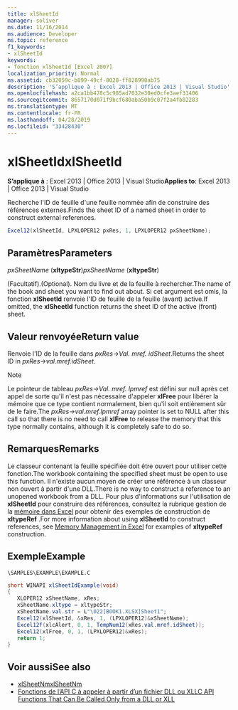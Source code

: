 ```yaml
---
title: xlSheetId
manager: soliver
ms.date: 11/16/2014
ms.audience: Developer
ms.topic: reference
f1_keywords:
- xlSheetId
keywords:
- fonction xlSheetId [Excel 2007]
localization_priority: Normal
ms.assetid: cb32059c-b899-49cf-8028-ff828998ab75
description: 'S’applique à : Excel 2013 | Office 2013 | Visual Studio'
ms.openlocfilehash: a2ca1bb478c5c985ad7032e30ed0cfe3aef31406
ms.sourcegitcommit: 8657170d071f9bcf680aba50b9c07f2a4fb82283
ms.translationtype: MT
ms.contentlocale: fr-FR
ms.lasthandoff: 04/28/2019
ms.locfileid: "33428430"
---
```

# <a name="xlsheetid"></a><span data-ttu-id="edad8-104">xlSheetId</span><span class="sxs-lookup"><span data-stu-id="edad8-104">xlSheetId</span></span>

<span data-ttu-id="edad8-105">**S’applique à** : Excel 2013 | Office 2013 | Visual Studio</span><span class="sxs-lookup"><span data-stu-id="edad8-105">**Applies to**: Excel 2013 | Office 2013 | Visual Studio</span></span> 
  
<span data-ttu-id="edad8-106">Recherche l'ID de feuille d'une feuille nommée afin de construire des références externes.</span><span class="sxs-lookup"><span data-stu-id="edad8-106">Finds the sheet ID of a named sheet in order to construct external references.</span></span>
  
```cs
Excel12(xlSheetId, LPXLOPER12 pxRes, 1, LPXLOPER12 pxSheetName);
```

## <a name="parameters"></a><span data-ttu-id="edad8-107">Paramètres</span><span class="sxs-lookup"><span data-stu-id="edad8-107">Parameters</span></span>

<span data-ttu-id="edad8-108">_pxSheetName_ (**xltypeStr**)</span><span class="sxs-lookup"><span data-stu-id="edad8-108">_pxSheetName_ (**xltypeStr**)</span></span>
  
<span data-ttu-id="edad8-109">(Facultatif).</span><span class="sxs-lookup"><span data-stu-id="edad8-109">(Optional).</span></span> <span data-ttu-id="edad8-110">Nom du livre et de la feuille à rechercher.</span><span class="sxs-lookup"><span data-stu-id="edad8-110">The name of the book and sheet you want to find out about.</span></span> <span data-ttu-id="edad8-111">Si cet argument est omis, la fonction **xlSheetId** renvoie l'ID de feuille de la feuille (avant) active.</span><span class="sxs-lookup"><span data-stu-id="edad8-111">If omitted, the **xlSheetId** function returns the sheet ID of the active (front) sheet.</span></span> 
  
## <a name="return-value"></a><span data-ttu-id="edad8-112">Valeur renvoyée</span><span class="sxs-lookup"><span data-stu-id="edad8-112">Return value</span></span>

<span data-ttu-id="edad8-113">Renvoie l'ID de la feuille dans _pxRes-\>Val. mref. idSheet_.</span><span class="sxs-lookup"><span data-stu-id="edad8-113">Returns the sheet ID in  _pxRes-\>val.mref.idSheet_.</span></span> 
  
> [!NOTE]
> <span data-ttu-id="edad8-114">Le pointeur de tableau _pxRes-\>Val. mref. lpmref_ est défini sur null après cet appel de sorte qu'il n'est pas nécessaire d'appeler **xlFree** pour libérer la mémoire que ce type contient normalement, bien qu'il soit entièrement sûr de le faire.</span><span class="sxs-lookup"><span data-stu-id="edad8-114">The  _pxRes-\>val.mref.lpmref_ array pointer is set to NULL after this call so that there is no need to call **xlFree** to release the memory that this type normally contains, although it is completely safe to do so.</span></span> 
  
## <a name="remarks"></a><span data-ttu-id="edad8-115">Remarques</span><span class="sxs-lookup"><span data-stu-id="edad8-115">Remarks</span></span>

<span data-ttu-id="edad8-116">Le classeur contenant la feuille spécifiée doit être ouvert pour utiliser cette fonction.</span><span class="sxs-lookup"><span data-stu-id="edad8-116">The workbook containing the specified sheet must be open to use this function.</span></span> <span data-ttu-id="edad8-117">Il n'existe aucun moyen de créer une référence à un classeur non ouvert à partir d'une DLL.</span><span class="sxs-lookup"><span data-stu-id="edad8-117">There is no way to construct a reference to an unopened workbook from a DLL.</span></span> <span data-ttu-id="edad8-118">Pour plus d'informations sur l'utilisation de **xlSheetId** pour construire des références, consultez la rubrique gestion de la [mémoire dans Excel](memory-management-in-excel.md) pour obtenir des exemples de construction de **xltypeRef** .</span><span class="sxs-lookup"><span data-stu-id="edad8-118">For more information about using **xlSheetId** to construct references, see [Memory Management in Excel](memory-management-in-excel.md) for examples of **xltypeRef** construction.</span></span> 
  
## <a name="example"></a><span data-ttu-id="edad8-119">Exemple</span><span class="sxs-lookup"><span data-stu-id="edad8-119">Example</span></span>

 `\SAMPLES\EXAMPLE\EXAMPLE.C`
  
```cs
short WINAPI xlSheetIdExample(void)
{       
   XLOPER12 xSheetName, xRes;
   xSheetName.xltype = xltypeStr;
   xSheetName.val.str = L"\022[BOOK1.XLSX]Sheet1";
   Excel12(xlSheetId, &xRes, 1, (LPXLOPER12)&xSheetName);
   Excel12f(xlcAlert, 0, 1, TempNum12(xRes.val.mref.idSheet));
   Excel12(xlFree, 0, 1, (LPXLOPER12)&xRes);
   return 1;
}
```

## <a name="see-also"></a><span data-ttu-id="edad8-120">Voir aussi</span><span class="sxs-lookup"><span data-stu-id="edad8-120">See also</span></span>

- [<span data-ttu-id="edad8-121">xlSheetNm</span><span class="sxs-lookup"><span data-stu-id="edad8-121">xlSheetNm</span></span>](xlsheetnm.md)
- [<span data-ttu-id="edad8-122">Fonctions de l’API C à appeler à partir d’un fichier DLL ou XLL</span><span class="sxs-lookup"><span data-stu-id="edad8-122">C API Functions That Can Be Called Only from a DLL or XLL</span></span>](c-api-functions-that-can-be-called-only-from-a-dll-or-xll.md)

